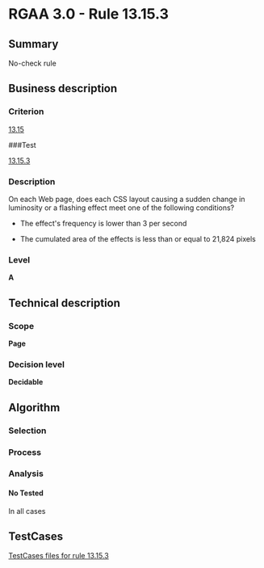# RGAA 3.0 -  Rule 13.15.3

## Summary

No-check rule

## Business description

### Criterion

[13.15](http://disic.github.io/rgaa_referentiel_en/RGAA3.0_Criteria_English_version_v1.html#crit-13-15)

###Test

[13.15.3](http://disic.github.io/rgaa_referentiel_en/RGAA3.0_Criteria_English_version_v1.html#test-13-15-3)

### Description
On each Web page,
    does each CSS layout causing a sudden change in
    luminosity or a flashing effect meet one of the following
    conditions?
    <ul><li> The effect's frequency is lower than 3 per second</li>
  <li>The cumulated area of the effects is less
   than or equal to 21,824 pixels</li>
    </ul> 


### Level

**A**

## Technical description

### Scope

**Page**

### Decision level

**Decidable**

## Algorithm

### Selection

### Process

### Analysis

#### No Tested 

In all cases








##  TestCases 

[TestCases files for rule 13.15.3](https://github.com/Asqatasun/Asqatasun/tree/master/rules/rules-rgaa3.0/src/test/resources/testcases/rgaa30/Rgaa30Rule131503/) 


